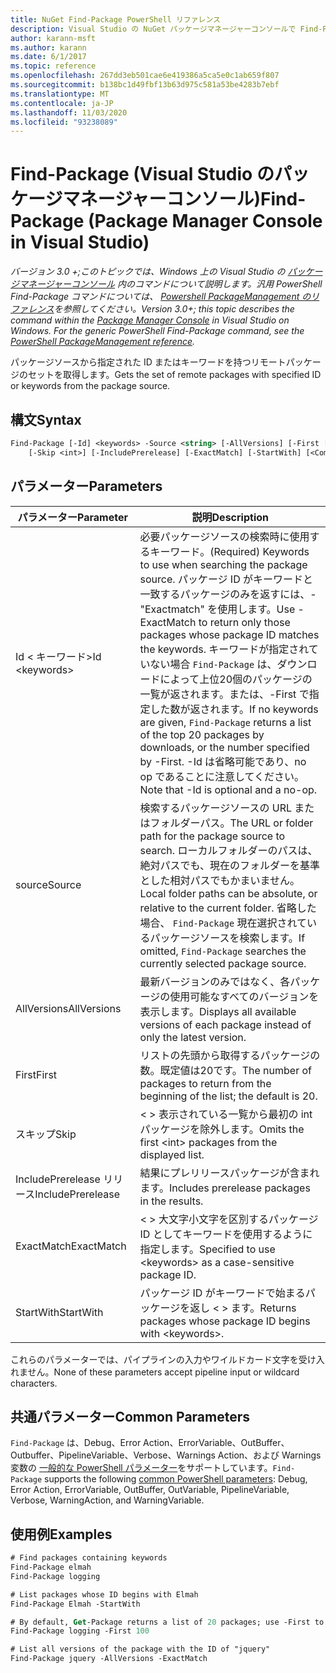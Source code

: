```yaml
---
title: NuGet Find-Package PowerShell リファレンス
description: Visual Studio の NuGet パッケージマネージャーコンソールで Find-Package PowerShell コマンドのリファレンスです。
author: karann-msft
ms.author: karann
ms.date: 6/1/2017
ms.topic: reference
ms.openlocfilehash: 267dd3eb501cae6e419386a5ca5e0c1ab659f807
ms.sourcegitcommit: b138bc1d49fbf13b63d975c581a53be4283b7ebf
ms.translationtype: MT
ms.contentlocale: ja-JP
ms.lasthandoff: 11/03/2020
ms.locfileid: "93238089"
---
```

# <a name="find-package-package-manager-console-in-visual-studio"></a><span data-ttu-id="fb3c0-103">Find-Package (Visual Studio のパッケージマネージャーコンソール)</span><span class="sxs-lookup"><span data-stu-id="fb3c0-103">Find-Package (Package Manager Console in Visual Studio)</span></span>

<span data-ttu-id="fb3c0-104">*バージョン 3.0 +;このトピックでは、Windows 上の Visual Studio の [パッケージマネージャーコンソール](../../consume-packages/install-use-packages-powershell.md) 内のコマンドについて説明します。汎用 PowerShell Find-Package コマンドについては、 [Powershell PackageManagement のリファレンス](/powershell/module/packagemanagement/?view=powershell-6)を参照してください。*</span><span class="sxs-lookup"><span data-stu-id="fb3c0-104">*Version 3.0+; this topic describes the command within the [Package Manager Console](../../consume-packages/install-use-packages-powershell.md) in Visual Studio on Windows. For the generic PowerShell Find-Package command, see the [PowerShell PackageManagement reference](/powershell/module/packagemanagement/?view=powershell-6).*</span></span>

<span data-ttu-id="fb3c0-105">パッケージソースから指定された ID またはキーワードを持つリモートパッケージのセットを取得します。</span><span class="sxs-lookup"><span data-stu-id="fb3c0-105">Gets the set of remote packages with specified ID or keywords from the package source.</span></span>

## <a name="syntax"></a><span data-ttu-id="fb3c0-106">構文</span><span class="sxs-lookup"><span data-stu-id="fb3c0-106">Syntax</span></span>

```ps
Find-Package [-Id] <keywords> -Source <string> [-AllVersions] [-First [<int>]]
    [-Skip <int>] [-IncludePrerelease] [-ExactMatch] [-StartWith] [<CommonParameters>]
```

## <a name="parameters"></a><span data-ttu-id="fb3c0-107">パラメーター</span><span class="sxs-lookup"><span data-stu-id="fb3c0-107">Parameters</span></span>

| <span data-ttu-id="fb3c0-108">パラメーター</span><span class="sxs-lookup"><span data-stu-id="fb3c0-108">Parameter</span></span> | <span data-ttu-id="fb3c0-109">説明</span><span class="sxs-lookup"><span data-stu-id="fb3c0-109">Description</span></span> |
| --- | --- |
| <span data-ttu-id="fb3c0-110">Id &lt; キーワード&gt;</span><span class="sxs-lookup"><span data-stu-id="fb3c0-110">Id &lt;keywords&gt;</span></span> | <span data-ttu-id="fb3c0-111">必要パッケージソースの検索時に使用するキーワード。</span><span class="sxs-lookup"><span data-stu-id="fb3c0-111">(Required) Keywords to use when searching the package source.</span></span> <span data-ttu-id="fb3c0-112">パッケージ ID がキーワードと一致するパッケージのみを返すには、-"Exactmatch" を使用します。</span><span class="sxs-lookup"><span data-stu-id="fb3c0-112">Use -ExactMatch to return only those packages whose package ID matches the keywords.</span></span> <span data-ttu-id="fb3c0-113">キーワードが指定されていない場合 `Find-Package` は、ダウンロードによって上位20個のパッケージの一覧が返されます。または、-First で指定した数が返されます。</span><span class="sxs-lookup"><span data-stu-id="fb3c0-113">If no keywords are given, `Find-Package` returns a list of the top 20 packages by downloads, or the number specified by -First.</span></span> <span data-ttu-id="fb3c0-114">-Id は省略可能であり、no op であることに注意してください。</span><span class="sxs-lookup"><span data-stu-id="fb3c0-114">Note that -Id is optional and a no-op.</span></span> |
| <span data-ttu-id="fb3c0-115">source</span><span class="sxs-lookup"><span data-stu-id="fb3c0-115">Source</span></span> | <span data-ttu-id="fb3c0-116">検索するパッケージソースの URL またはフォルダーパス。</span><span class="sxs-lookup"><span data-stu-id="fb3c0-116">The URL or folder path for the package source to search.</span></span> <span data-ttu-id="fb3c0-117">ローカルフォルダーのパスは、絶対パスでも、現在のフォルダーを基準とした相対パスでもかまいません。</span><span class="sxs-lookup"><span data-stu-id="fb3c0-117">Local folder paths can be absolute, or relative to the current folder.</span></span> <span data-ttu-id="fb3c0-118">省略した場合、 `Find-Package` 現在選択されているパッケージソースを検索します。</span><span class="sxs-lookup"><span data-stu-id="fb3c0-118">If omitted, `Find-Package` searches the currently selected package source.</span></span> |
| <span data-ttu-id="fb3c0-119">AllVersions</span><span class="sxs-lookup"><span data-stu-id="fb3c0-119">AllVersions</span></span> | <span data-ttu-id="fb3c0-120">最新バージョンのみではなく、各パッケージの使用可能なすべてのバージョンを表示します。</span><span class="sxs-lookup"><span data-stu-id="fb3c0-120">Displays all available versions of each package instead of only the latest version.</span></span> |
| <span data-ttu-id="fb3c0-121">First</span><span class="sxs-lookup"><span data-stu-id="fb3c0-121">First</span></span> | <span data-ttu-id="fb3c0-122">リストの先頭から取得するパッケージの数。既定値は20です。</span><span class="sxs-lookup"><span data-stu-id="fb3c0-122">The number of packages to return from the beginning of the list; the default is 20.</span></span> |
| <span data-ttu-id="fb3c0-123">スキップ</span><span class="sxs-lookup"><span data-stu-id="fb3c0-123">Skip</span></span> | <span data-ttu-id="fb3c0-124">&lt; &gt; 表示されている一覧から最初の int パッケージを除外します。</span><span class="sxs-lookup"><span data-stu-id="fb3c0-124">Omits the first &lt;int&gt; packages from the displayed list.</span></span>  |
| <span data-ttu-id="fb3c0-125">IncludePrerelease リリース</span><span class="sxs-lookup"><span data-stu-id="fb3c0-125">IncludePrerelease</span></span> | <span data-ttu-id="fb3c0-126">結果にプレリリースパッケージが含まれます。</span><span class="sxs-lookup"><span data-stu-id="fb3c0-126">Includes prerelease packages in the results.</span></span> |
| <span data-ttu-id="fb3c0-127">ExactMatch</span><span class="sxs-lookup"><span data-stu-id="fb3c0-127">ExactMatch</span></span> | <span data-ttu-id="fb3c0-128">&lt; &gt; 大文字小文字を区別するパッケージ ID としてキーワードを使用するように指定します。</span><span class="sxs-lookup"><span data-stu-id="fb3c0-128">Specified to use &lt;keywords&gt; as a case-sensitive package ID.</span></span> |
| <span data-ttu-id="fb3c0-129">StartWith</span><span class="sxs-lookup"><span data-stu-id="fb3c0-129">StartWith</span></span> | <span data-ttu-id="fb3c0-130">パッケージ ID がキーワードで始まるパッケージを返し &lt; &gt; ます。</span><span class="sxs-lookup"><span data-stu-id="fb3c0-130">Returns packages whose package ID begins with &lt;keywords&gt;.</span></span> |

<span data-ttu-id="fb3c0-131">これらのパラメーターでは、パイプラインの入力やワイルドカード文字を受け入れません。</span><span class="sxs-lookup"><span data-stu-id="fb3c0-131">None of these parameters accept pipeline input or wildcard characters.</span></span>

## <a name="common-parameters"></a><span data-ttu-id="fb3c0-132">共通パラメーター</span><span class="sxs-lookup"><span data-stu-id="fb3c0-132">Common Parameters</span></span>

<span data-ttu-id="fb3c0-133">`Find-Package` は、Debug、Error Action、ErrorVariable、OutBuffer、Outbuffer、PipelineVariable、Verbose、Warnings Action、および Warnings 変数の [一般的な PowerShell パラメーター](/powershell/module/microsoft.powershell.core/about/about_commonparameters)をサポートしています。</span><span class="sxs-lookup"><span data-stu-id="fb3c0-133">`Find-Package` supports the following [common PowerShell parameters](/powershell/module/microsoft.powershell.core/about/about_commonparameters): Debug, Error Action, ErrorVariable, OutBuffer, OutVariable, PipelineVariable, Verbose, WarningAction, and WarningVariable.</span></span>

## <a name="examples"></a><span data-ttu-id="fb3c0-134">使用例</span><span class="sxs-lookup"><span data-stu-id="fb3c0-134">Examples</span></span>

```ps
# Find packages containing keywords
Find-Package elmah
Find-Package logging

# List packages whose ID begins with Elmah
Find-Package Elmah -StartWith

# By default, Get-Package returns a list of 20 packages; use -First to show more
Find-Package logging -First 100

# List all versions of the package with the ID of "jquery"
Find-Package jquery -AllVersions -ExactMatch
```